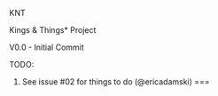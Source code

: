 KNT

Kings & Things* Project

V0.0 		- Initial Commit




TODO:
1. See issue #02 for things to do (@ericadamski)
===
